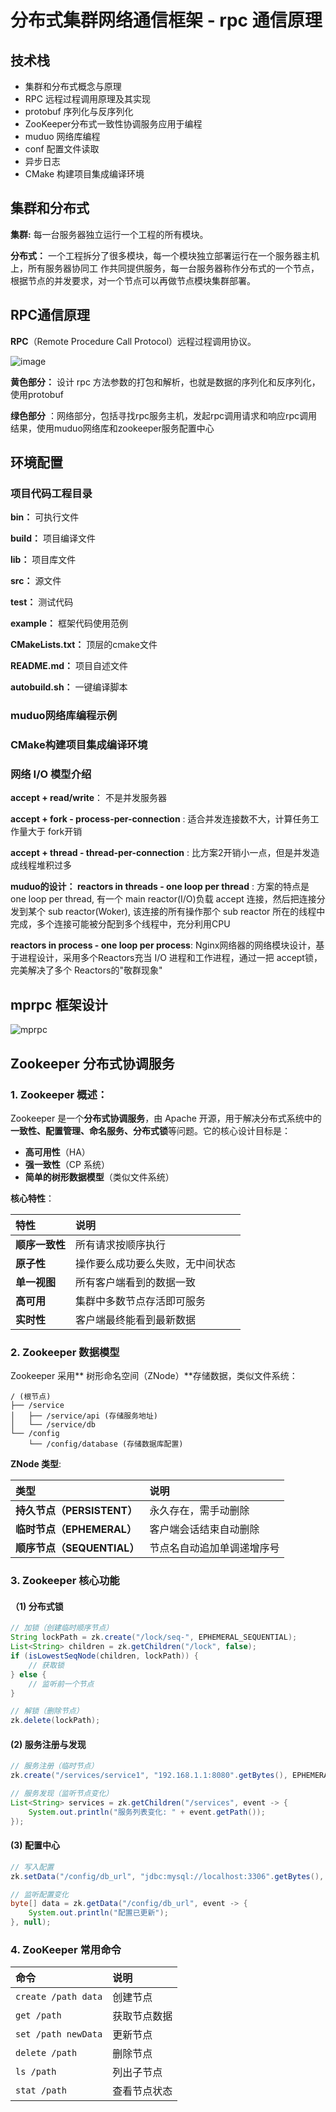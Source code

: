 # 分布式集群网络通信框架 - rpc 通信原理

## 技术栈

* 集群和分布式概念与原理
* RPC 远程过程调用原理及其实现
*  protobuf 序列化与反序列化
* ZooKeeper分布式一致性协调服务应用于编程
* muduo 网络库编程
* conf 配置文件读取
* 异步日志
* CMake 构建项目集成编译环境

## 集群和分布式

**集群:** 每一台服务器独立运行一个工程的所有模块。

**分布式：** 一个工程拆分了很多模块，每一个模块独立部署运行在一个服务器主机上，所有服务器协同工 作共同提供服务，每一台服务器称作分布式的一个节点，根据节点的并发要求，对一个节点可以再做节点模块集群部署。



## RPC通信原理

**RPC**（Remote Procedure Call Protocol）远程过程调用协议。

![image](/pic/image.png)

**黄色部分：** 设计 rpc 方法参数的打包和解析，也就是数据的序列化和反序列化，使用protobuf

**绿色部分** ：网络部分，包括寻找rpc服务主机，发起rpc调用请求和响应rpc调用结果，使用muduo网络库和zookeeper服务配置中心



## 环境配置

### 项目代码工程目录

 **bin：** 可执行文件 

 **build：** 项目编译文件

 **lib：** 项目库文件  

 **src：** 源文件 

 **test：** 测试代码

 **example：** 框架代码使用范例

 **CMakeLists.txt：** 顶层的cmake文件 

 **README.md：** 项目自述文件  

 **autobuild.sh：** 一键编译脚本

### muduo网络库编程示例

### CMake构建项目集成编译环境

### 网络 I/O 模型介绍

**accept + read/write**： 不是并发服务器

**accept + fork  -  process-per-connection** : 适合并发连接数不大，计算任务工作量大于 fork开销

**accept + thread  -  thread-per-connection** : 比方案2开销小一点，但是并发造成线程堆积过多

**muduo的设计： reactors in threads  -  one loop per thread** : 方案的特点是 one loop per thread, 有一个 main reactor(I/O)负载 accept 连接，然后把连接分发到某个 sub reactor(Woker), 该连接的所有操作那个 sub reactor 所在的线程中完成，多个连接可能被分配到多个线程中，充分利用CPU

**reactors in process  -  one loop per process**: Nginx网络器的网络模块设计，基于进程设计，采用多个Reactors充当 I/O 进程和工作进程，通过一把 accept锁，完美解决了多个 Reactors的"敬群现象"



## mprpc 框架设计

![mprpc](/pic/mprpc.png)



## Zookeeper 分布式协调服务

### 1. Zookeeper 概述：

Zookeeper 是一个**分布式协调服务**，由 Apache 开源，用于解决分布式系统中的**一致性、配置管理、命名服务、分布式锁**等问题。它的核心设计目标是：

- **高可用性**（HA）
- **强一致性**（CP 系统）
- **简单的树形数据模型**（类似文件系统）

 **核心特性**：

| 特性           | 说明                             |
| :------------- | :------------------------------- |
| **顺序一致性** | 所有请求按顺序执行               |
| **原子性**     | 操作要么成功要么失败，无中间状态 |
| **单一视图**   | 所有客户端看到的数据一致         |
| **高可用**     | 集群中多数节点存活即可服务       |
| **实时性**     | 客户端最终能看到最新数据         |

### 2. Zookeeper 数据模型

Zookeeper 采用** 树形命名空间（ZNode）**存储数据，类似文件系统：

```text
/ (根节点)
├── /service
│   ├── /service/api (存储服务地址)
│   └── /service/db
└── /config
    └── /config/database (存储数据库配置)
```

 **ZNode 类型**:

| 类型                       | 说明                       |
| :------------------------- | :------------------------- |
| **持久节点（PERSISTENT）** | 永久存在，需手动删除       |
| **临时节点（EPHEMERAL）**  | 客户端会话结束自动删除     |
| **顺序节点（SEQUENTIAL）** | 节点名自动追加单调递增序号 |

### 3. Zookeeper 核心功能

#### （1) 分布式锁

```java
// 加锁（创建临时顺序节点）
String lockPath = zk.create("/lock/seq-", EPHEMERAL_SEQUENTIAL);
List<String> children = zk.getChildren("/lock", false);
if (isLowestSeqNode(children, lockPath)) {
    // 获取锁
} else {
    // 监听前一个节点
}

// 解锁（删除节点）
zk.delete(lockPath);
```

#### (2) 服务注册与发现

```java
// 服务注册（临时节点）
zk.create("/services/service1", "192.168.1.1:8080".getBytes(), EPHEMERAL);

// 服务发现（监听节点变化）
List<String> services = zk.getChildren("/services", event -> {
    System.out.println("服务列表变化: " + event.getPath());
});
```

#### (3) 配置中心

```java
// 写入配置
zk.setData("/config/db_url", "jdbc:mysql://localhost:3306".getBytes(), -1);

// 监听配置变化
byte[] data = zk.getData("/config/db_url", event -> {
    System.out.println("配置已更新");
}, null);
```

###  4. ZooKeeper 常用命令

| 命令                | 说明         |
| :------------------ | :----------- |
| `create /path data` | 创建节点     |
| `get /path`         | 获取节点数据 |
| `set /path newData` | 更新节点     |
| `delete /path`      | 删除节点     |
| `ls /path`          | 列出子节点   |
| `stat /path`        | 查看节点状态 |
